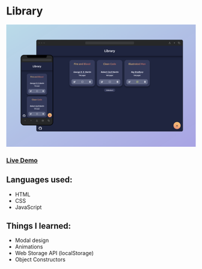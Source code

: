 # Library

![app-picture](https://github.com/bartbzd/library/blob/main/img/library-pic.png)

### [Live Demo](https://bartbzd.github.io/library/)

## Languages used:

- HTML
- CSS
- JavaScript

## Things I learned:

- Modal design
- Animations
- Web Storage API (localStorage)
- Object Constructors
